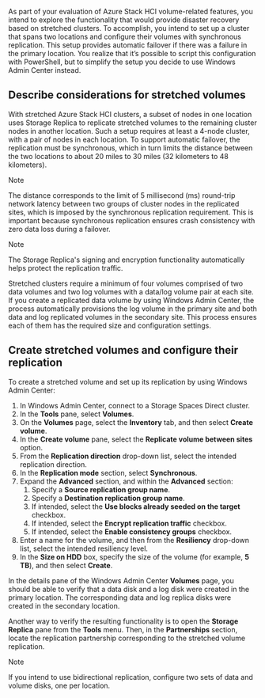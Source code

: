 As part of your evaluation of Azure Stack HCI volume-related features, you intend to explore the functionality that would provide disaster recovery based on stretched clusters. To accomplish, you intend to set up a cluster that spans two locations and configure their volumes with synchronous replication. This setup provides automatic failover if there was a failure in the primary location. You realize that it’s possible to script this configuration with PowerShell, but to simplify the setup you decide to use Windows Admin Center instead.

## Describe considerations for stretched volumes

With stretched Azure Stack HCI clusters, a subset of nodes in one location uses Storage Replica to replicate stretched volumes to the remaining cluster nodes in another location. Such a setup requires at least a 4-node cluster, with a pair of nodes in each location. To support automatic failover, the replication must be synchronous, which in turn limits the distance between the two locations to about 20 miles to 30 miles (32 kilometers to 48 kilometers).

> [!NOTE]
> The distance corresponds to the limit of 5 millisecond (ms) round-trip network latency between two groups of cluster nodes in the replicated sites, which is imposed by the synchronous replication requirement. This is important because synchronous replication ensures crash consistency with zero data loss during a failover.

> [!NOTE]
> The Storage Replica's signing and encryption functionality automatically helps protect the replication traffic.

Stretched clusters require a minimum of four volumes comprised of two data volumes and two log volumes with a data/log volume pair at each site. If you create a replicated data volume by using Windows Admin Center, the process automatically provisions the log volume in the primary site and both data and log replicated volumes in the secondary site. This process ensures each of them has the required size and configuration settings.

## Create stretched volumes and configure their replication

To create a stretched volume and set up its replication by using Windows Admin Center:

1. In Windows Admin Center, connect to a Storage Spaces Direct cluster.
1. In the **Tools** pane, select **Volumes**.
1. On the **Volumes** page, select the **Inventory** tab, and then select **Create volume**.
1. In the **Create volume** pane, select the **Replicate volume between sites** option.
1. From the **Replication direction** drop-down list, select the intended replication direction.
1. In the **Replication mode** section, select **Synchronous**.
1. Expand the **Advanced** section, and within the **Advanced** section:
    1. Specify a **Source replication group name**.
    1. Specify a **Destination replication group name**.
    1. If intended, select the **Use blocks already seeded on the target** checkbox.
    1. If intended, select the **Encrypt replication traffic** checkbox.
    1. If intended, select the **Enable consistency groups** checkbox.
1. Enter a name for the volume, and then from the **Resiliency** drop-down list, select the intended resiliency level.
1. In the **Size on HDD** box, specify the size of the volume (for example, **5 TB**), and then select **Create**.

In the details pane of the Windows Admin Center **Volumes** page, you should be able to verify that a data disk and a log disk were created in the primary location. The corresponding data and log replica disks were created in the secondary location.

Another way to verify the resulting functionality is to open the **Storage Replica** pane from the **Tools** menu. Then, in the **Partnerships** section, locate the replication partnership corresponding to the stretched volume replication.

> [!NOTE]
> If you intend to use bidirectional replication, configure two sets of data and volume disks, one per location.
